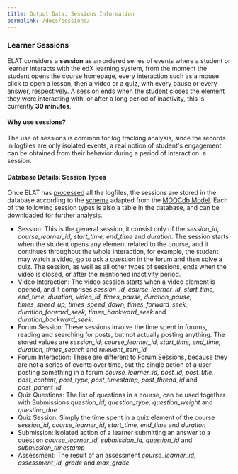 ```yaml
---
title: Output Data: Sessions Information
permalink: /docs/sessions/
---
```

### Learner Sessions
ELAT considers a **session** as an ordered series of events where a student or learner interacts with the
edX learning system, from the moment the student opens the course homepage, every interaction such as 
a mouse click to open a lesson, then a video or a quiz, with every pause or every answer, respectively. 
A session ends when the student closes the element they were interacting with, or after a long period
of inactivity, this is currently **30 minutes**.

#### Why use sessions?
The use of sessions is common for log tracking analysis, since the records in logfiles are only
isolated events, a real notion of student's engagement can be obtained from their behavior during a period
of interaction: a session.

#### Database Details: Session Types
Once ELAT has [processed](/ELAT/docs/process) all the logfiles, the sessions are stored in the database
according to the [schema](https://github.com/AngusGLChen/DelftX-Daily-Database#database-schema) adapted 
from the [MOOCdb Model](http://mooclearnerproject.csail.mit.edu/). Each of the following session types 
is also a table in the database, and can be downloaded for further analysis.
- Session: This is the general session, it consist only of the *session_id, course_learner_id, 
start_time, end_time* and *duration*. The session starts when the student opens any element related to 
the course, and it continues throughout the whole interaction, for example, the student may watch a video, 
go to ask a question in the forum and then solve a quiz.
The session, as well as all other types of sessions, ends when the video is closed, or after the mentioned
inactivity period.
- Video Interaction: The video session starts when a video element is opened, and it comprises *session_id, 
course_learner_id, start_time, end_time, duration, video_id, times_pause, duration_pause, times_speed_up, 
times_speed_down, times_forward_seek, duration_forward_seek, times_backward_seek* and *duration_backward_seek*.
- Forum Session:  These sessions involve the time spent in forums, reading and searching for posts, 
 but not actually posting anything. The stored values are *session_id, course_learner_id, start_time, end_time, 
 duration, times_search* and *relevant_item_id*
- Forum Interaction: These are different to Forum Sessions, because they are not a series
of events over time, but the single action of a user posting something in a forum *course_learner_id, post_id, 
post_title, post_content, post_type, post_timestamp, post_thread_id* and *post_parent_id*
- Quiz Questions: The list of questions in a course, can be used together with Submissions *question_id, 
question_type, question_weight* and *question_due*
- Quiz Session: Simply the time spent in a quiz element of the course *session_id, course_learner_id, 
start_time, end_time* and *duration*
- Submission: Isolated action of a learner submitting an answer to a question *course_learner_id, 
submission_id, question_id* and *submission_timestamp*
- Assessment: The result of an assessment *course_learner_id, assessment_id, grade* and *max_grade*
 
 
